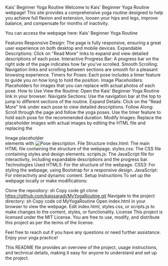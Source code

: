 Kais' Beginner Yoga Routine
Welcome to Kais' Beginner Yoga Routine webpage! This site provides a comprehensive yoga routine designed to help you achieve full flexion and extension, loosen your hips and legs, improve balance, and compensate for months of inactivity.

You can access the webpage here: Kais' Beginner Yoga Routine

Features
Responsive Design: The page is fully responsive, ensuring a great user experience on both desktop and mobile devices.
Expandable Descriptions: Click on "Read More" links to expand and view detailed descriptions of each pose.
Interactive Progress Bar: A progress bar on the right side of the page indicates how far you’ve scrolled.
Smooth Scrolling: Navigation links and scrolling between sections are smooth for a pleasant browsing experience.
Timers for Poses: Each pose includes a timer feature to guide you on how long to hold the position.
Image Placeholders: Placeholders for images that you can replace with actual photos of each pose.
How to Use
View the Routine: Open the Kais' Beginner Yoga Routine link in your browser.
Navigate Sections: Use the navigation bar at the top to jump to different sections of the routine.
Expand Details: Click on the "Read More" link under each pose to view detailed descriptions.
Follow Along: Scroll through the page and follow the yoga poses. Use the timer feature to hold each pose for the recommended duration.
Modify Images: Replace the placeholder images with actual images by editing the HTML file and replacing the <div class="placeholder">Image placeholder</div> elements with <img src="your-image-path.jpg" alt="Pose description">.
File Structure
index.html: The main HTML file containing the structure of the webpage.
styles.css: The CSS file containing styles and design elements.
scripts.js: The JavaScript file for interactivity, including expandable descriptions and the progress bar.
Technologies Used
HTML5: For the structure of the webpage.
CSS3: For styling the webpage, using Bootstrap for a responsive design.
JavaScript: For interactivity and dynamic content.
Setup Instructions
To set up the webpage locally or make modifications:

Clone the repository:
sh
Copy code
git clone https://github.com/kaissaradi/MyYogaRoutine.git
Navigate to the project directory:
sh
Copy code
cd MyYogaRoutine
Open index.html in your browser to view the webpage.
Edit index.html, styles.css, or scripts.js to make changes to the content, styles, or functionality.
License
This project is licensed under the MIT License. You are free to use, modify, and distribute this project as per the terms of the license.

Feel free to reach out if you have any questions or need further assistance. Enjoy your yoga practice!

This README file provides an overview of the project, usage instructions, and technical details, making it easy for anyone to understand and set up the project.
